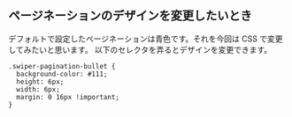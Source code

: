 ## ページネーションのデザインを変更したいとき

デフォルトで設定したページネーションは青色です。それを今回は CSS で変更してみたいと思います。
以下のセレクタを弄るとデザインを変更できます。

```
.swiper-pagination-bullet {
  background-color: #111;
  height: 6px;
  width: 6px;
  margin: 0 16px !important;
}
```
